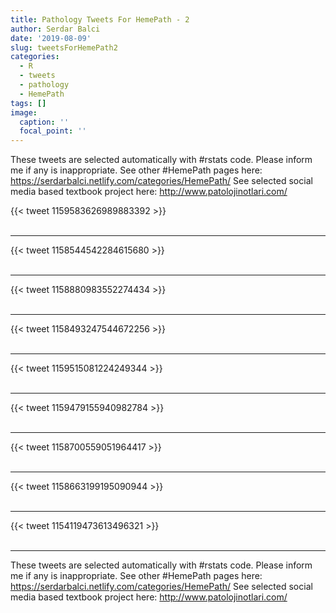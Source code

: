 ```yaml
---
title: Pathology Tweets For HemePath - 2
author: Serdar Balci
date: '2019-08-09'
slug: tweetsForHemePath2
categories:
  - R
  - tweets
  - pathology
  - HemePath
tags: []
image:
  caption: ''
  focal_point: ''
---
```



These tweets are selected automatically with #rstats code. Please inform me if any is inappropriate.
See other #HemePath pages here: https://serdarbalci.netlify.com/categories/HemePath/ 
See selected social media based textbook project here: http://www.patolojinotlari.com/

{{< tweet 1159583626989883392 >}}
<br>
<br>
<hr>
{{< tweet 1158544542284615680 >}}
<br>
<br>
<hr>
{{< tweet 1158880983552274434 >}}
<br>
<br>
<hr>
{{< tweet 1158493247544672256 >}}
<br>
<br>
<hr>
{{< tweet 1159515081224249344 >}}
<br>
<br>
<hr>
{{< tweet 1159479155940982784 >}}
<br>
<br>
<hr>
{{< tweet 1158700559051964417 >}}
<br>
<br>
<hr>
{{< tweet 1158663199195090944 >}}
<br>
<br>
<hr>
{{< tweet 1154119473613496321 >}}
<br>
<br>
<hr>


These tweets are selected automatically with #rstats code. Please inform me if any is inappropriate.
See other #HemePath pages here: https://serdarbalci.netlify.com/categories/HemePath/ 
See selected social media based textbook project here: http://www.patolojinotlari.com/
